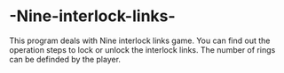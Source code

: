 # -Nine-interlock-links-
This program deals with Nine interlock links game. You can find out the operation steps to lock or unlock the interlock links. The number of rings can be definded by the player.
